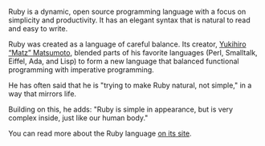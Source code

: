 Ruby is a dynamic, open source programming language with a focus on simplicity and productivity. It has an elegant syntax that is natural to read and easy to write.

Ruby was created as a language of careful balance. Its creator, [Yukihiro “Matz” Matsumoto](https://en.wikipedia.org/wiki/Yukihiro_Matsumoto), blended parts of his favorite languages (Perl, Smalltalk, Eiffel, Ada, and Lisp) to form a new language that balanced functional programming with imperative programming.

He has often said that he is "trying to make Ruby natural, not simple," in a way that mirrors life.

Building on this, he adds: "Ruby is simple in appearance, but is very complex inside, just like our human body."

You can read more about the Ruby language [on its site](https://www.ruby-lang.org/en/about/).
